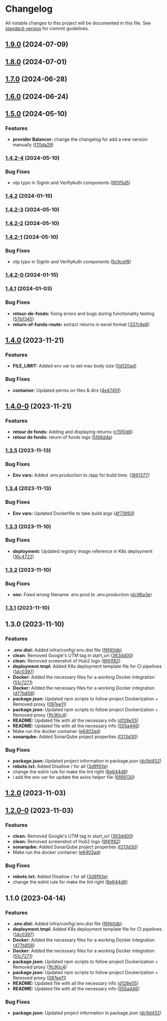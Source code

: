 # Changelog

All notable changes to this project will be documented in this file. See [standard-version](https://github.com/conventional-changelog/standard-version) for commit guidelines.

## [1.9.0](https://connekt4.gitlab.com/connekt4/back-office-support-webapp/compare/v1.8.0...v1.9.0) (2024-07-09)

## [1.8.0](https://connekt4.gitlab.com/connekt4/back-office-support-webapp/compare/v1.7.0...v1.8.0) (2024-07-01)

## [1.7.0](https://connekt4.gitlab.com/connekt4/back-office-support-webapp/compare/v1.6.0...v1.7.0) (2024-06-28)

## [1.6.0](https://connekt4.gitlab.com/connekt4/back-office-support-webapp/compare/v1.5.0...v1.6.0) (2024-06-24)

## [1.5.0](https://gitlab.com/connekt4/back-office-support-webapp/compare/v1.4.2-4...v1.5.0) (2024-05-10)


### Features

* **provider Balancer:** change the changelog for add a new version manually ([f70da29](https://gitlab.com/connekt4/back-office-support-webapp/commit/f70da29ee9f908802938ec4cb6f5f73f338459b0))

### [1.4.2-4](https://gitlab.com/connekt4/back-office-support-webapp/compare/v1.4.2-3...v1.4.2-4) (2024-05-10)


### Bug Fixes

* otp typo in SignIn and VerifyAuth components ([9f0f5d5](https://gitlab.com/connekt4/back-office-support-webapp/commit/9f0f5d533d3e4643c04ed775d9927a4d28d2cc87))

### [1.4.2](https://gitlab.com/connekt4/back-office-support-webapp/compare/v1.4.2-0...v1.4.2) (2024-01-15)

### [1.4.2-3](https://gitlab.com/connekt4/back-office-support-webapp/compare/v1.4.2-2...v1.4.2-3) (2024-05-10)

### [1.4.2-2](https://gitlab.com/connekt4/back-office-support-webapp/compare/v1.4.2-1...v1.4.2-2) (2024-05-10)

### [1.4.2-1](https://gitlab.com/connekt4/back-office-support-webapp/compare/v1.4.2-0...v1.4.2-1) (2024-05-10)


### Bug Fixes

* otp typo in SignIn and VerifyAuth components ([5c9cef8](https://gitlab.com/connekt4/back-office-support-webapp/commit/5c9cef814aa3223c714087be1bd6431d382f7353))

### [1.4.2-0](https://gitlab.com/connekt4/back-office-support-webapp/compare/v1.4.1...v1.4.2-0) (2024-01-15)

### [1.4.1](https://gitlab.com/connekt4/back-office-support-webapp/compare/v1.4.0...v1.4.1) (2024-01-03)


### Bug Fixes

* **retour-de-fonds:** fixing errors and bugs during functionality testing ([57b1345](https://gitlab.com/connekt4/back-office-support-webapp/commit/57b1345969635a9363225d3987441ab1ed2b8413))
* **return-of-funds-route:** extract returns in excel format ([337c6e8](https://gitlab.com/connekt4/back-office-support-webapp/commit/337c6e842eaffe7e7e494836d98eab2ca31442af))

## [1.4.0](https://gitlab.com/connekt4/back-office-support-webapp/compare/v1.4.0-0...v1.4.0) (2023-11-21)


### Features

* **FILE_LIMIT:** Added env var to set max body size ([0d120ad](https://gitlab.com/connekt4/back-office-support-webapp/commit/0d120ada9ae1bd40566be9e84d03f4c5e5813dd0))


### Bug Fixes

* **container:** Updated perms on files & dirs ([4e4745f](https://gitlab.com/connekt4/back-office-support-webapp/commit/4e4745f2ccb2ceff4cee4dc330a7762cb1a6b92e))

## [1.4.0-0](https://gitlab.com/connekt4/back-office-support-webapp/compare/v1.3.5...v1.4.0-0) (2023-11-21)


### Features

* **retour de fonds:** Adding and displaying returns ([c15f0d6](https://gitlab.com/connekt4/back-office-support-webapp/commit/c15f0d6a7a4f658ea208e1e95047d41da04e4cd7))
* **retour de fonds:** return of funds logs ([5f48dda](https://gitlab.com/connekt4/back-office-support-webapp/commit/5f48dda677b018830f689de7b09224d7031ec8a9))

### [1.3.5](https://gitlab.com/connekt4/back-office-support-webapp/compare/v1.3.4...v1.3.5) (2023-11-13)


### Bug Fixes

* **Env vars:** Added .env.production to /app for build time. ([1891377](https://gitlab.com/connekt4/back-office-support-webapp/commit/189137792e4e21998f19230cf470aa074f4420f0))

### [1.3.4](https://gitlab.com/connekt4/back-office-support-webapp/compare/v1.3.3...v1.3.4) (2023-11-13)


### Bug Fixes

* **Env vars:** Updated Dockerfile to take build args ([4f73993](https://gitlab.com/connekt4/back-office-support-webapp/commit/4f739935a2965975d60a4294b005f58527c18d27))

### [1.3.3](https://gitlab.com/connekt4/back-office-support-webapp/compare/v1.3.2...v1.3.3) (2023-11-10)


### Bug Fixes

* **deployment:** Updated registry image reference in K8s deployment ([16c4722](https://gitlab.com/connekt4/back-office-support-webapp/commit/16c47223846497c22916a68741056baa779d178c))

### [1.3.2](https://gitlab.com/connekt4/back-office-support-webapp/compare/v1.3.1...v1.3.2) (2023-11-10)


### Bug Fixes

* **env:** Fixed wrong filename .env.prod to .env.production ([dc96a3e](https://gitlab.com/connekt4/back-office-support-webapp/commit/dc96a3e4aeb77e6e2dca52de5b92dae2cfd5a6b4))

### [1.3.1](https://gitlab.com/connekt4/back-office-support-webapp/compare/v1.3.0...v1.3.1) (2023-11-10)

## 1.3.0 (2023-11-10)


### Features

* **.env.dist:** Added infra/config/.env.dist file ([f6f40db](https://gitlab.com/connekt4/back-office-support-webapp/commit/f6f40db488eb1013c73104b75434652ff031ecfd))
* **clean:** Removed Google's UTM tag in start_url ([363dd00](https://gitlab.com/connekt4/back-office-support-webapp/commit/363dd00d1e229ea0aba3259cc356b2db6bbc062a))
* **clean:** Removed screenshot of Hub2 logo ([9f41f82](https://gitlab.com/connekt4/back-office-support-webapp/commit/9f41f823729f2aebbcbdf52eb6fa9c013ce429d3))
* **deployment.tmpl:** Added K8s deployment template file for CI pipelines ([14c0397](https://gitlab.com/connekt4/back-office-support-webapp/commit/14c0397aa4b054b728cd79ee081c496cd2b9b09f))
* **Docker:** Added the necessary files for a working Docker integration ([51c7271](https://gitlab.com/connekt4/back-office-support-webapp/commit/51c7271310f2c910715ab7d2afc1f14cc68811a6))
* **Docker:** Added the necessary files for a working Docker integration ([d77b858](https://gitlab.com/connekt4/back-office-support-webapp/commit/d77b8581cedd0741c005e2f4b36ca97d1efbbad3))
* **package.json:** Updated npm scripts to follow project Dockerization + Removed proxy ([097ee11](https://gitlab.com/connekt4/back-office-support-webapp/commit/097ee1110ed3c571c3f5ee1ad10343bd6d99e4cf))
* **package.json:** Updated npm scripts to follow project Dockerization + Removed proxy ([1fc90c4](https://gitlab.com/connekt4/back-office-support-webapp/commit/1fc90c48a9bd5732ae1031c2e57517613e6c9969))
* **README:** Updated file with all the necessary info ([d128e55](https://gitlab.com/connekt4/back-office-support-webapp/commit/d128e5523165faa7981f3bcb2f7c3d5eb295a3d4))
* **README:** Updated file with all the necessary info ([555a446](https://gitlab.com/connekt4/back-office-support-webapp/commit/555a4463667c4aefb8dd0eb510afd6c3baa8685a))
* Make run the docker container ([e6403ad](https://gitlab.com/connekt4/back-office-support-webapp/commit/e6403ad959846a96862b4626e5efe4f1001364fe))
* **sonarqube:** Added SonarQube project properties ([f213d30](https://gitlab.com/connekt4/back-office-support-webapp/commit/f213d3068821b575679767f95a44216bc556c085))


### Bug Fixes

* **package.json:** Updated project information in package.json ([dc9d452](https://gitlab.com/connekt4/back-office-support-webapp/commit/dc9d4527001cb5d9aa40b83a8925a4f6224fc464))
* **robots.txt:** Added Disallow / for all ([3d9f93e](https://gitlab.com/connekt4/back-office-support-webapp/commit/3d9f93efda22a9cdc1e3c7381db92952d6f655ad))
* change the eslint rule for make the lint right ([8e644d6](https://gitlab.com/connekt4/back-office-support-webapp/commit/8e644d69de1dc5f62fe68eb4f37b46334143c508))
* i add the env var for update the axios helper file ([6f66130](https://gitlab.com/connekt4/back-office-support-webapp/commit/6f661302f8d3b43bb94abf9fcfbfebd24729fccb))

## [1.2.0](https://gitlab.com/connekt4/back-office-support/compare/v1.2.0-0...v1.2.0) (2023-11-03)

## [1.2.0-0](https://gitlab.com/connekt4/back-office-support/compare/v1.1.0...v1.2.0-0) (2023-11-03)


### Features

* **clean:** Removed Google's UTM tag in start_url ([363dd00](https://gitlab.com/connekt4/back-office-support/commit/363dd00d1e229ea0aba3259cc356b2db6bbc062a))
* **clean:** Removed screenshot of Hub2 logo ([9f41f82](https://gitlab.com/connekt4/back-office-support/commit/9f41f823729f2aebbcbdf52eb6fa9c013ce429d3))
* **sonarqube:** Added SonarQube project properties ([f213d30](https://gitlab.com/connekt4/back-office-support/commit/f213d3068821b575679767f95a44216bc556c085))
* Make run the docker container ([e6403ad](https://gitlab.com/connekt4/back-office-support/commit/e6403ad959846a96862b4626e5efe4f1001364fe))


### Bug Fixes

* **robots.txt:** Added Disallow / for all ([3d9f93e](https://gitlab.com/connekt4/back-office-support/commit/3d9f93efda22a9cdc1e3c7381db92952d6f655ad))
* change the eslint rule for make the lint right ([8e644d6](https://gitlab.com/connekt4/back-office-support/commit/8e644d69de1dc5f62fe68eb4f37b46334143c508))

## 1.1.0 (2023-04-14)


### Features

* **.env.dist:** Added infra/config/.env.dist file ([f6f40db](https://gitlab.com/connekt4/back-office-support/commit/f6f40db488eb1013c73104b75434652ff031ecfd))
* **deployment.tmpl:** Added K8s deployment template file for CI pipelines ([14c0397](https://gitlab.com/connekt4/back-office-support/commit/14c0397aa4b054b728cd79ee081c496cd2b9b09f))
* **Docker:** Added the necessary files for a working Docker integration ([d77b858](https://gitlab.com/connekt4/back-office-support/commit/d77b8581cedd0741c005e2f4b36ca97d1efbbad3))
* **Docker:** Added the necessary files for a working Docker integration ([51c7271](https://gitlab.com/connekt4/back-office-support/commit/51c7271310f2c910715ab7d2afc1f14cc68811a6))
* **package.json:** Updated npm scripts to follow project Dockerization + Removed proxy ([1fc90c4](https://gitlab.com/connekt4/back-office-support/commit/1fc90c48a9bd5732ae1031c2e57517613e6c9969))
* **package.json:** Updated npm scripts to follow project Dockerization + Removed proxy ([097ee11](https://gitlab.com/connekt4/back-office-support/commit/097ee1110ed3c571c3f5ee1ad10343bd6d99e4cf))
* **README:** Updated file with all the necessary info ([d128e55](https://gitlab.com/connekt4/back-office-support/commit/d128e5523165faa7981f3bcb2f7c3d5eb295a3d4))
* **README:** Updated file with all the necessary info ([555a446](https://gitlab.com/connekt4/back-office-support/commit/555a4463667c4aefb8dd0eb510afd6c3baa8685a))


### Bug Fixes

* **package.json:** Updated project information in package.json ([dc9d452](https://gitlab.com/connekt4/back-office-support/commit/dc9d4527001cb5d9aa40b83a8925a4f6224fc464))
